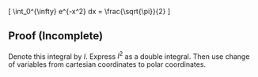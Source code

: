 \[ \int_0^{\infty} e^{-x^2} dx = \frac{\sqrt{\pi}}{2} \]

## Proof <span class="text-danger">(Incomplete)</span>

Denote this integral by $I$. Express $I^2$ as a double integral.
Then use change of variables from cartesian coordinates to polar coordinates.
